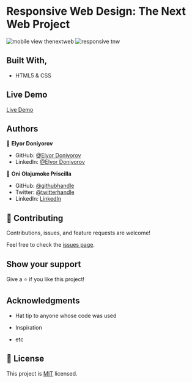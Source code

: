 # Responsive Web Design: The Next Web Project

> 
![mobile view thenextweb ](https://user-images.githubusercontent.com/69638013/105520188-ab35fc80-5cda-11eb-9baa-33a4327c7702.png)
![responsive tnw](https://user-images.githubusercontent.com/69638013/105453078-c58ebc80-5c7f-11eb-9aaf-09147e8ccf05.png)

## Built With,

- HTML5 & CSS

## Live Demo

[Live Demo](https://rawcdn.githack.com/EL28DEV/The-Next-Web-Replica/264a4033ca86763a838723bc45b469204900e0b1/index.html)

## Authors

👤 **Elyor Doniyorov**

- GitHub: [@Elyor Doniyorov](https://github.com/elyor-doniyorov)
- LinkedIn: [@Elyor Doniyorov](https://www.linkedin.com/in/elyor-doniyorov/)

👤 **Oni Olajumoke Priscilla**

- GitHub: [@githubhandle](https://github.com/prolajumokeoni)
- Twitter: [@twitterhandle](https://twitter.com/prolajumokeoni)
- LinkedIn: [LinkedIn](https://www.linkedin.com/in/olajumoke-priscilla-oni-44a48b162/)

## 🤝 Contributing

Contributions, issues, and feature requests are welcome!

Feel free to check the [issues page](https://github.com/elyor-doniyorov/The-Next-Web-Replica/issues/3).

## Show your support

Give a ⭐️ if you like this project!

## Acknowledgments

- Hat tip to anyone whose code was used

- Inspiration
- etc

## 📝 License

This project is [MIT](https://github.com/EL28DEV/The-Next-Web-Replica/blob/main/LICENSE) licensed.
